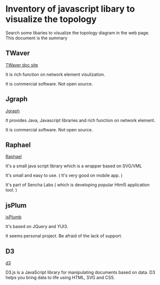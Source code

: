 # Inventory of javascript libary to visualize the topology

Search some libaries to visualize the topology diagram in the web page. This document is the summary

## TWaver

[TWaver doc site](http://doc.servasoftware.com/pages/viewpage.action?pageId=18417321)

It is rich function on network element visulization. 

It is commercial software. Not open source.

## Jgraph

[Jgraph](http://www.jgraph.com/)

It provides Java, Javascript libraries and rich function on network element.

It is commercial software. Not open source.

## Raphael

[Raphael](http://raphaeljs.com/index.html)

It's a small java script library which is a wrapper based on SVG/VML

It's small and easy to use. ( It's very good on mobile app. )

It's part of Sencha Labs ( which is developing popular Html5 application tool. )

## jsPlum
[jsPlumb](https://github.com/sporritt/jsplumb/)

It's based on JQuery and YUI3.

It seems personal project. Be afraid of the lack of support.

## D3

[d3](http://d3js.org/)

D3.js is a JavaScript library for manipulating documents based on data. D3 helps you bring data to life using HTML, SVG and CSS.






